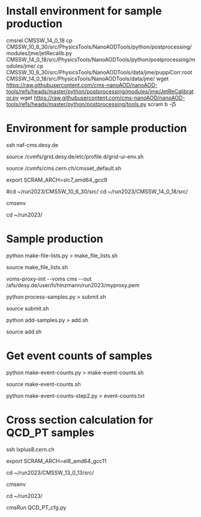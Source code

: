 # Install environment for sample production

cmsrel CMSSW_14_0_18
cp CMSSW_10_6_30/src/PhysicsTools/NanoAODTools/python/postprocessing/modules/jme/jetRecalib.py CMSSW_14_0_18/src/PhysicsTools/NanoAODTools/python/postprocessing/modules/jme/
cp CMSSW_10_6_30/src/PhysicsTools/NanoAODTools/data/jme/puppiCorr.root CMSSW_14_0_18/src/PhysicsTools/NanoAODTools/data/jme/
wget https://raw.githubusercontent.com/cms-nanoAOD/nanoAOD-tools/refs/heads/master/python/postprocessing/modules/jme/JetReCalibrator.py
wget https://raw.githubusercontent.com/cms-nanoAOD/nanoAOD-tools/refs/heads/master/python/postprocessing/tools.py
scram b -j5

# Environment for sample production

ssh naf-cms.desy.de

source /cvmfs/grid.desy.de/etc/profile.d/grid-ui-env.sh

source /cvmfs/cms.cern.ch/cmsset_default.sh

export SCRAM_ARCH=slc7_amd64_gcc9

#cd ~/run2023/CMSSW_10_6_30/src/
cd ~/run2023/CMSSW_14_0_18/src/

cmsenv

cd ~/run2023/

# Sample production

python make-file-lists.py > make_file_lists.sh

source make_file_lists.sh

voms-proxy-init --voms cms --out /afs/desy.de/user/h/hinzmann/run2023/myproxy.pem

python process-samples.py > submit.sh

source submit.sh

python add-samples.py > add.sh

source add.sh

# Get event counts of samples

python make-event-counts.py > make-event-counts.sh

source make-event-counts.sh

python make-event-counts-step2.py > event-counts.txt

# Cross section calculation for QCD_PT samples

ssh lxplus8.cern.ch

export SCRAM_ARCH=el8_amd64_gcc11

cd ~/run2023/CMSSW_13_0_13/src/

cmsenv

cd ~/run2023/

cmsRun QCD_PT_cfg.py
